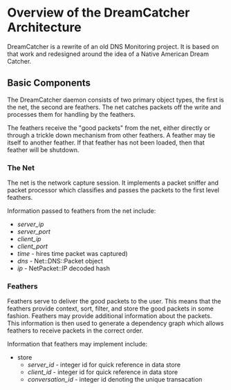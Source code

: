 # Overview of the DreamCatcher Architecture #

DreamCatcher is a rewrite of an old DNS Monitoring project.  It is based on
that work and redesigned around the idea of a Native American Dream Catcher.

## Basic Components ##

The DreamCatcher daemon consists of two primary object types, the first is
the net, the second are feathers.  The net catches packets off the write and
processes them for handling by the feathers.

The feathers receive the "good packets" from the net, either directly or
through a trickle down mechanism from other feathers.  A feather may tie
itself to another feather.  If that feather has not been loaded, then that
feather will be shutdown.

### The Net ###

The net is the network capture session.  It implements a packet sniffer and
packet processor which classifies and passes the packets to the first level
feathers.

Information passed to feathers from the net include:

* *server_ip*
* *server_port*
* *client_ip*
* *client_port*
* *time* - hires time packet was captured)
* *dns* - Net::DNS::Packet object
* *ip* - NetPacket::IP decoded hash

### Feathers ###

Feathers serve to deliver the good packets to the user.  This means that the
feathers provide context, sort, filter, and store the good packets in
some fashion.  Feathers may provide additional information about the
packets.  This information is then used to generate a dependency graph which
allows feathers to receive packets in the correct order.

Information that feathers may implement include:

* store
    * *server_id* - integer id for quick reference in data store
    * *client_id* - integer id for quick reference in data store
    * *conversation_id* - integer id denoting the unique transacation
